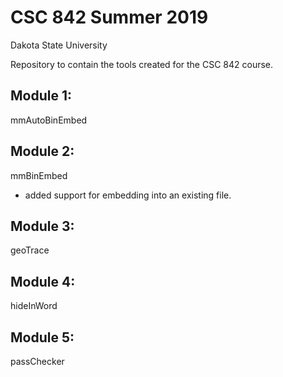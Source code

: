 # CSC 842 Summer 2019
Dakota State University

Repository to contain the tools created for the CSC 842 course.


 
## Module 1: 
mmAutoBinEmbed
    
## Module 2:
mmBinEmbed
- added support for embedding into an existing file.

## Module 3:
geoTrace

## Module 4:
hideInWord

## Module 5:
passChecker
